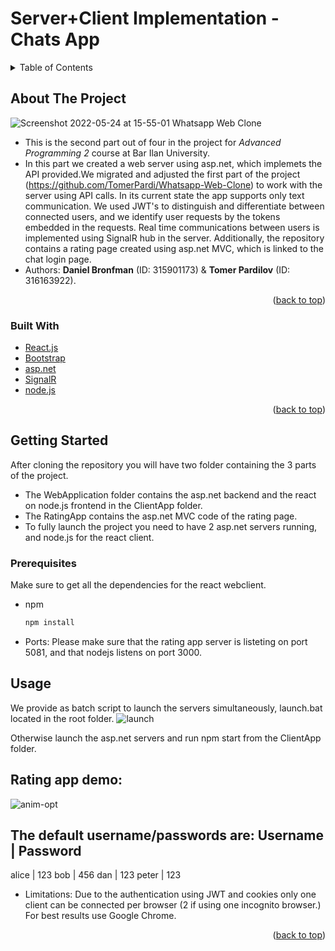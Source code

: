 <div id="top"></div>

<div id="title"><h1>Server+Client Implementation - Chats App</h1><div>
<!-- TABLE OF CONTENTS -->
<details>
  <summary>Table of Contents</summary>
  <ol>
    <li>
      <a href="#about-the-project">About The Project</a>
      <ul>
        <li><a href="#built-with">Built With</a></li>
      </ul>
    </li>
    <li>
      <a href="#getting-started">Getting Started</a>
      <ul>
        <li><a href="#prerequisites">Prerequisites</a></li>
        <li><a href="#installation">Installation</a></li>
      </ul>
    </li>
    <li><a href="#usage">Usage</a></li>
  </ol>
</details>



<!-- ABOUT THE PROJECT -->
## About The Project

![Screenshot 2022-05-24 at 15-55-01 Whatsapp Web Clone](https://user-images.githubusercontent.com/72495653/170186548-6ec1c18c-2215-45d8-a8e8-1fd32fa137d4.png)


- This is the second part out of four in the project for _Advanced Programming 2_ course at Bar Ilan University.
- In this part we created a web server using asp.net, which implemets the API provided.We migrated and adjusted the first part of the project (https://github.com/TomerPardi/Whatsapp-Web-Clone) to work with the server using API calls. In its current state the app supports only text communication.
We used JWT's to distinguish and differentiate between connected users, and we identify user requests by the tokens embedded in the requests.
Real time communications between users is implemented using SignalR hub in the server.
Additionally, the repository contains a rating page created using asp.net MVC, which is linked to the chat login page. 
- Authors: **Daniel Bronfman** (ID: 315901173) & **Tomer Pardilov** (ID: 316163922).

<p align="right">(<a href="#top">back to top</a>)</p>



### Built With

* [React.js](https://reactjs.org/)
* [Bootstrap](https://getbootstrap.com)
* [asp.net](https://dotnet.microsoft.com/en-us/apps/aspnet)
* [SignalR](https://dotnet.microsoft.com/en-us/apps/aspnet/signalr)
* [node.js](https://nodejs.org/en/)

<p align="right">(<a href="#top">back to top</a>)</p>



<!-- GETTING STARTED -->
## Getting Started

After cloning the repository you will have two folder containing the 3 parts of the project.
- The WebApplication folder contains the asp.net backend and the react on node.js frontend in the ClientApp folder.
- The RatingApp contains the asp.net MVC code of the rating page.
- To fully launch the project you need to have 2 asp.net servers running, and node.js for the react client.

### Prerequisites

Make sure to get all the dependencies for the react webclient.
* npm
  ```sh
  npm install
  ```
* Ports:
Please make sure that the rating app server is listeting on port 5081, and that nodejs listens on port 3000.



<!-- USAGE EXAMPLES -->
## Usage

We provide as batch script to launch the servers simultaneously, launch.bat located in the root folder.
![launch](https://user-images.githubusercontent.com/72495653/170070632-87547af1-7984-4f69-bb76-849578acb31d.gif)

Otherwise launch the asp.net servers and run npm start from the ClientApp folder.

  
  
## Rating app demo:  
  
![anim-opt](https://user-images.githubusercontent.com/72495653/170073636-85ecb660-0df5-44b9-b496-6eda0d9cc070.gif)
  
  
The default username/passwords are:
Username | Password
-------------------
  alice  | 123
  bob    | 456
  dan    | 123
  peter  | 123

* Limitations:
Due to the authentication using JWT and cookies only one client can be connected per browser (2 if using one incognito browser.)
For best results use Google Chrome.

<p align="right">(<a href="#top">back to top</a>)</p>




<!-- MARKDOWN LINKS & IMAGES -->
<!-- https://www.markdownguide.org/basic-syntax/#reference-style-links -->
[product-screenshot]: images/screenshot.png
